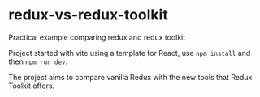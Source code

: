 # redux-vs-redux-toolkit
Practical example comparing redux and redux toolkit

Project started with vite using a template for React, use `npm install` and then `npm run dev`.

The project aims to compare vanilla Redux with the new tools that Redux Toolkit offers.
